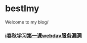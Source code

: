 # bestlmy
Welcome to my blog/



### [i春秋学习第一课webdav服务漏洞](https://github.com/BestLmy/lmy/blob/master/ichunqiu/%E7%BD%91%E7%AB%99%E9%85%8D%E7%BD%AE%E5%AE%89%E5%85%A8%E9%A3%8E%E9%99%A9.md)

